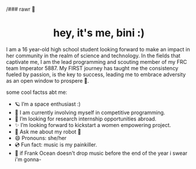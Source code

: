 /### rawr 🦕

<div align="center">
  <h1>hey, it's me, bini :)</h1>
</div>

I am a 16 year-old high school student looking forward to make an impact in her community in the realm of science and technology. In the fields that captivate me, I am the lead programming and scouting member of my FRC team Imperator 5887. My FIRST journey has taught me the consistency fueled by passion, is the key to success, leading me to embrace adversity as an open window to prospere 🌱.

some cool factss abt me: 

- 🪐 I’m a space enthusiast :)
- 🌱 I am currently involving myself in competitive programming.
- 🚀 I’m looking for research internship opportunities abroad.
- ✨ I’m  looking forward to kickstart a women empowering project.
- 💬 Ask me about my robot 🤖
- 😄 Pronouns: she/her
- 💿 Fun fact: music is my painkiller.
- 🌊 if Frank Ocean doesn't drop music before the end of the year i swear i'm gonna-
  
<box-icon type='logo' name='instagram-alt'></box-icon>
<!--
**binivazqua/binivazqua** is a ✨ _special_ ✨ repository because its `README.md` (this file) appears on your GitHub profile.
--!>
<br>





